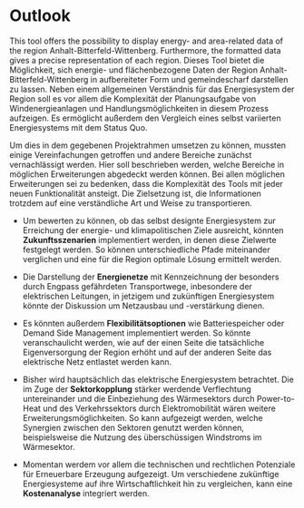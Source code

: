 # Outlook

This tool offers the possibility to display energy- and area-related data of the region Anhalt-Bitterfeld-Wittenberg. Furthermore, the formatted data gives a precise representation of each region.
Dieses Tool bietet die Möglichkeit, sich energie- und flächenbezogene Daten der Region Anhalt-Bitterfeld-Wittenberg in aufbereiteter Form und gemeindescharf darstellen zu lassen. Neben einem allgemeinen Verständnis für das Energiesystem der Region soll es vor allem die Komplexität der Planungsaufgabe von Windenergieanlagen und Handlungsmöglichkeiten in diesem Prozess aufzeigen. Es ermöglicht außerdem den Vergleich eines selbst variierten Energiesystems mit dem Status Quo.

Um dies in dem gegebenen Projektrahmen umsetzen zu können, mussten einige Vereinfachungen getroffen und andere Bereiche zunächst vernachlässigt werden. Hier soll beschrieben werden, welche Bereiche in möglichen Erweiterungen abgedeckt werden können. Bei allen möglichen Erweiterungen sei zu bedenken, dass die Komplexität des Tools mit jeder neuen Funktionalität ansteigt. Die Zielsetzung ist, die Informationen trotzdem auf eine verständliche Art und Weise zu transportieren.

- Um bewerten zu können, ob das selbst designte Energiesystem zur Erreichung der energie- und klimapolitischen Ziele ausreicht, könnten **Zukunftsszenarien** implementiert werden, in denen diese Zielwerte festgelegt werden. So können unterschiedliche Pfade miteinander verglichen und eine für die Region optimale Lösung ermittelt werden. 

- Die Darstellung der **Energienetze** mit Kennzeichnung der besonders durch Engpass gefährdeten Transportwege, inbesondere der elektrischen Leitungen, in jetzigem und zukünftigen Energiesystem könnte der Diskussion um Netzausbau und -verstärkung dienen.

- Es könnten außerdem **Flexibilitätsoptionen** wie Batteriespeicher oder Demand Side Management implementiert werden. So könnte veranschaulicht werden, wie auf der einen Seite die tatsächliche Eigenversorgung der Region erhöht und auf der anderen Seite das elektrische Netz entlastet werden kann.

- Bisher wird hauptsächlich das elektrische Energiesystem betrachtet. Die im Zuge der **Sektorkopplung** stärker werdende Verflechtung untereinander und die Einbeziehung des Wärmesektors durch Power-to-Heat und des Verkehrssektors durch Elektromobilität wären weitere Erweiterungsmöglichkeiten. So kann aufgezeigt werden, welche Synergien zwischen den Sektoren genutzt werden können, beispielsweise die Nutzung des überschüssigen Windstroms im Wärmesektor.

- Momentan werdem vor allem die technischen und rechtlichen Potenziale für Erneuerbare Erzeugung aufgezeigt. Um verschiedene zukünftige Energiesysteme auf ihre Wirtschaftlichkeit hin zu vergleichen, kann eine **Kostenanalyse** integriert werden.

